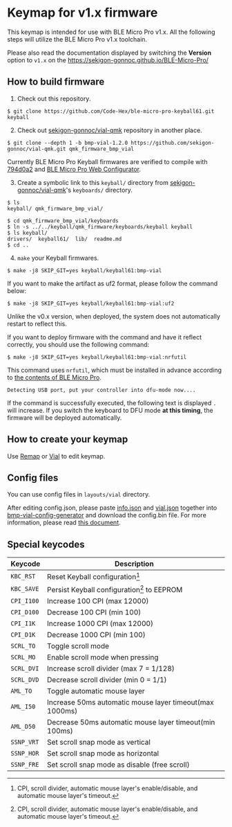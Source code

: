 
# Keymap for v1.x firmware

This keymap is intended for use with BLE Micro Pro v1.x. All the following steps will utilize the BLE Micro Pro v1.x toolchain.

Please also read the documentation displayed by switching the **Version** option to `v1.x` on the https://sekigon-gonnoc.github.io/BLE-Micro-Pro/

## How to build firmware

1. Check out this repository.

```console
$ git clone https://github.com/Code-Hex/ble-micro-pro-keyball61.git keyball
```

2. Check out [sekigon-gonnoc/vial-qmk](https://github.com/sekigon-gonnoc/vial-qmk) repository in another place.

```console
$ git clone --depth 1 -b bmp-vial-1.2.0 https://github.com/sekigon-gonnoc/vial-qmk.git qmk_firmware_bmp_vial
```

Currently BLE Micro Pro Keyball firmwares are verified to compile with [794d0a2](https://github.com/sekigon-gonnoc/vial-qmk/commit/794d0a21184f4cde46709483950aa35aad5b075f) and [BLE Micro Pro Web Configurator](https://sekigon-gonnoc.github.io/BLE-Micro-Pro-WebConfigurator/).

3. Create a symbolic link to this `keyball/` directory from [sekigon-gonnoc/vial-qmk](https://github.com/sekigon-gonnoc/vial-qmk)'s `keyboards/` directory.

```console
$ ls
keyball/ qmk_firmware_bmp_vial/

$ cd qmk_firmware_bmp_vial/keyboards
$ ln -s ../../keyball/qmk_firmware/keyboards/keyball keyball
$ ls keyball/
drivers/  keyball61/  lib/  readme.md
$ cd ..
```

4. `make` your Keyball firmwares.

```console
$ make -j8 SKIP_GIT=yes keyball/keyball61:bmp-vial
```

If you want to make the artifact as uf2 format, please follow the command below:

```console
$ make -j8 SKIP_GIT=yes keyball/keyball61:bmp-vial:uf2
```

Unlike the v0.x version, when deployed, the system does not automatically restart to reflect this. 

If you want to deploy firmware with the command and have it reflect correctly, you should use the following command:

```console
$ make -j8 SKIP_GIT=yes keyball/keyball61:bmp-vial:nrfutil
```

This command uses `nrfutil`, which must be installed in advance according to [the contents of BLE Micro Pro](https://sekigon-gonnoc.github.io/BLE-Micro-Pro/#/build_firmware).


```console
Detecting USB port, put your controller into dfu-mode now....
```

If the command is successfully executed, the following text is displayed `.` will increase. If you switch the keyboard to DFU mode **at this timing**, the firmware will be deployed automatically.

## How to create your keymap

Use [Remap](https://remap-keys.app/) or [Vial](https://vial.rocks/) to edit keymap.

## Config files

You can use config files in `layouts/vial` directory.

After editing config.json, please paste [info.json](https://github.com/Code-Hex/ble-micro-pro-keyball61/blob/main/qmk_firmware/keyboards/keyball/info.json) and [vial.json](https://github.com/Code-Hex/ble-micro-pro-keyball61/blob/main/qmk_firmware/keyboards/keyball/keyball61/keymaps/bmp-vial/vial.json) together into [bmp-vial-config-generator](https://sekigon-gonnoc.github.io/bmp-vial-config-generator/) and download the config.bin file. For more information, please read [this document](https://sekigon-gonnoc.github.io/BLE-Micro-Pro/#/about_config_files). 

## Special keycodes

Keycode    |Description
------------|------------------------------------------------------------------
`KBC_RST`  | Reset Keyball configuration[^1]
`KBC_SAVE` | Persist Keyball configuration[^1] to EEPROM
`CPI_I100` | Increase 100 CPI (max 12000)
`CPI_D100` | Decrease 100 CPI (min 100)
`CPI_I1K`  | Increase 1000 CPI (max 12000)
`CPI_D1K`  | Decrease 1000 CPI (min 100)
`SCRL_TO`  | Toggle scroll mode
`SCRL_MO`  | Enable scroll mode when pressing
`SCRL_DVI` | Increase scroll divider (max 7 = 1/128)
`SCRL_DVD` | Decrease scroll divider (min 0 = 1/1)
`AML_TO`   | Toggle automatic mouse layer
`AML_I50`  | Increase 50ms automatic mouse layer timeout(max 1000ms)
`AML_D50`  | Decrease 50ms automatic mouse layer timeout(min 100ms)
`SSNP_VRT` | Set scroll snap mode as vertical
`SSNP_HOR` | Set scroll snap mode as horizontal
`SSNP_FRE` | Set scroll snap mode as disable (free scroll)

[^1]: CPI, scroll divider, automatic mouse layer's enable/disable, and automatic mouse layer's timeout.


